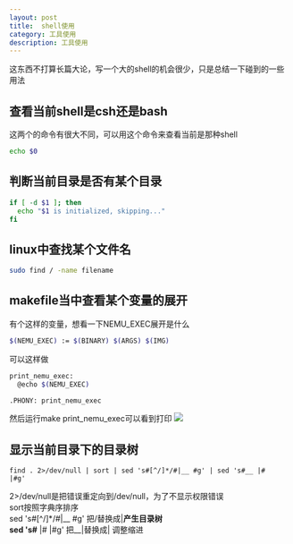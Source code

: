 ```yaml
---
layout: post
title:  shell使用
category: 工具使用 
description: 工具使用
---
```

这东西不打算长篇大论，写一个大的shell的机会很少，只是总结一下碰到的一些用法

<!--description-->
## 查看当前shell是csh还是bash
这两个的命令有很大不同，可以用这个命令来查看当前是那种shell
```sh
echo $0
```

## 判断当前目录是否有某个目录
```sh
if [ -d $1 ]; then 
  echo "$1 is initialized, skipping..."
fi
```

## linux中查找某个文件名
```sh
sudo find / -name filename
```

## makefile当中查看某个变量的展开
有个这样的变量，想看一下NEMU_EXEC展开是什么
```sh
$(NEMU_EXEC) := $(BINARY) $(ARGS) $(IMG)
```
可以这样做
```sh
print_nemu_exec:
  @echo $(NEMU_EXEC)

.PHONY: print_nemu_exec
```
然后运行make print_nemu_exec可以看到打印
![](/assets/img/2024-02-27-17-28-09.png)

## 显示当前目录下的目录树
```shell
find . 2>/dev/null | sort | sed 's#[^/]*/#|__ #g' | sed 's#__ |#   |#g'
```
2>/dev/null是把错误重定向到/dev/null，为了不显示权限错误  
sort按照字典序排序  
sed 's#[^/]*/#|__ #g' 把/替换成|__产生目录树  
sed 's#__ |#   |#g' 把__|替换成| 调整缩进